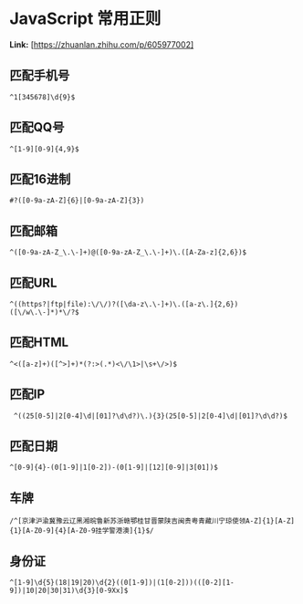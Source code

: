 # JavaScript 常用正则



 **Link:** [https://zhuanlan.zhihu.com/p/605977002]

## 匹配手机号  
```
^1[345678]\d{9}$
```
## 匹配QQ号  
```
^[1-9][0-9]{4,9}$
```
## 匹配16进制  
```
#?([0-9a-zA-Z]{6}|[0-9a-zA-Z]{3})
```
## 匹配邮箱  
```
^([0-9a-zA-Z_\.\-]+)@([0-9a-zA-Z_\.\-]+)\.([A-Za-z]{2,6})$
```
## 匹配URL  
```
^((https?|ftp|file):\/\/)?([\da-z\.\-]+)\.([a-z\.]{2,6})([\/w\.\-]*)*\/?$
```
## 匹配HTML  
```
^<([a-z]+)([^>]+)*(?:>(.*)<\/\1>|\s+\/>)$
```
## 匹配IP  
```
 ^((25[0-5]|2[0-4]\d|[01]?\d\d?)\.){3}(25[0-5]|2[0-4]\d|[01]?\d\d?)$
```
## 匹配日期  
```
^[0-9]{4}-(0[1-9]|1[0-2])-(0[1-9]|[12][0-9]|3[01])$
```
## 车牌  
```
/^[京津沪渝冀豫云辽黑湘皖鲁新苏浙赣鄂桂甘晋蒙陕吉闽贵粤青藏川宁琼使领A-Z]{1}[A-Z]{1}[A-Z0-9]{4}[A-Z0-9挂学警港澳]{1}$/
```
## 身份证  
```
^[1-9]\d{5}(18|19|20)\d{2}((0[1-9])|(1[0-2]))(([0-2][1-9])|10|20|30|31)\d{3}[0-9Xx]$
```
